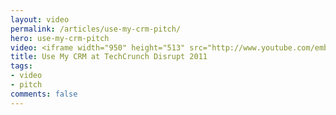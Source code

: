 ```yaml
---
layout: video
permalink: /articles/use-my-crm-pitch/
hero: use-my-crm-pitch
video: <iframe width="950" height="513" src="http://www.youtube.com/embed/6KoEpLwYJCM?rel=0" frameborder="0" allowfullscreen></iframe>
title: Use My CRM at TechCrunch Disrupt 2011
tags:
- video
- pitch
comments: false
---
```


<!-- <div class="hero">{% image posts/use-my-crm-pitch/hero.png %}</div> -->

<!-- <a href="/projects/use-my-crm">Use My CRM</a> (TechCrunch Disrupt Hackathon 2011) -->
